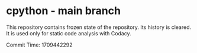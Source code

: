 # cpython - main branch

This repository contains frozen state of the repository.
Its history is cleared. It is used only for static code
analysis with Codacy.

Commit Time: 1709442292